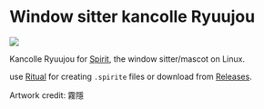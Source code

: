 # Window sitter kancolle Ryuujou

![](https://i.imgur.com/NaeQMQx.gif)

Kancolle Ryuujou for [Spirit](https://github.com/antony-jr/spirit), the window sitter/mascot on Linux.

use [Ritual](https://github.com/antony-jr/ritual) for creating `.spirite` files or download from [Releases]().

Artwork credit: 霧隱
